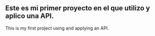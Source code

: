 Este es mi primer proyecto en el que utilizo y aplico una API.
---------------------------------------------------
This is my first project using and applying an API.